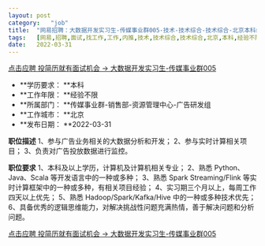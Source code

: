 ```yaml
---
layout:	post
category:	"job"
title:	"网易招聘：大数据开发实习生-传媒事业群005-技术-技术综合-技术综合-北京本科经验不限"
tags:	[网易,招聘,面试,找工作,工作,内推,技术,技术综合,技术综合,北京,本科,经验不限]
date:	2022-03-31
---
```


[点击应聘 投简历就有面试机会 -> 大数据开发实习生-传媒事业群005](http://mobile.bole.netease.com/bole/boleDetail?id=39113&employeeId=346f03c3cda5f04c&key=all)



- **学历要求： **本科
- **工作年限： **经验不限
- **所属部门： **传媒事业群-销售部-资源管理中心-广告研发组
- **工作城市： **北京
- **发布日期： **2022-03-31



**职位描述**
1、参与广告业务相关的大数据分析和开发；
2、参与实时计算相关项目；
3、负责对广告投放数据进行监控。



**职位要求**
1、本科及以上学历，计算机及计算机相关专业；
2、熟悉 Python、Java、Scala 等开发语言中的一种或多种；
3、熟悉 Spark Streaming/Flink 等实时计算框架中的一种或多种，有相关项目经验；
4、实习期三个月以上，每周工作四天以上优先；
5、熟悉 Hadoop/Spark/Kafka/Hive 中的一种或多种技术优先；
6、具备优秀的逻辑思维能力，对解决挑战性问题充满热情，善于解决问题和分析问题。




[点击应聘 投简历就有面试机会 -> 大数据开发实习生-传媒事业群005](http://mobile.bole.netease.com/bole/boleDetail?id=39113&employeeId=346f03c3cda5f04c&key=all)